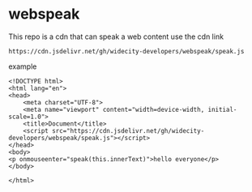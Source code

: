 # webspeak
This repo is a cdn that can speak a web content 
use the cdn link 
```
https://cdn.jsdelivr.net/gh/widecity-developers/webspeak/speak.js
```
example

```
<!DOCTYPE html>
<html lang="en">
<head>
    <meta charset="UTF-8">
    <meta name="viewport" content="width=device-width, initial-scale=1.0">
    <title>Document</title>
    <script src="https://cdn.jsdelivr.net/gh/widecity-developers/webspeak/speak.js"></script>
</head>
<body>
<p onmouseenter="speak(this.innerText)">hello everyone</p>
</body>

</html>
```

